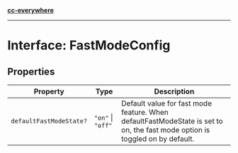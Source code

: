 [**cc-everywhere**](../../../../../../index.md)

***

# Interface: FastModeConfig

## Properties

| Property | Type | Description |
| ------ | ------ | ------ |
| `defaultFastModeState?` | `"on"` \| `"off"` | Default value for fast mode feature. When defaultFastModeState is set to on, the fast mode option is toggled on by default. |
